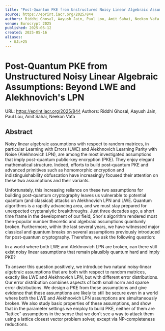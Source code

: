 ```yaml
---
title: "Post-Quantum PKE from Unstructured Noisy Linear Algebraic Assumptions: Beyond LWE and Alekhnovich's LPN"
source: https://eprint.iacr.org/2025/844
authors: Riddhi Ghosal, Aayush Jain, Paul Lou, Amit Sahai, Neekon Vafa
venue: Eurocrypt 2025
published: 2025-05-12
created: 2025-05-16
aliases:
  - GJL+25
---
```

# Post-Quantum PKE from Unstructured Noisy Linear Algebraic Assumptions: Beyond LWE and Alekhnovich's LPN
URL: https://eprint.iacr.org/2025/844
Authors: Riddhi Ghosal, Aayush Jain, Paul Lou, Amit Sahai, Neekon Vafa

## Abstract
Noisy linear algebraic assumptions with respect to random matrices, in particular Learning with Errors ($\mathsf{LWE}$) and Alekhnovich Learning Parity with Noise (Alekhnovich $\mathsf{LPN}$), are among the most investigated assumptions that imply post-quantum public-key encryption (PKE). They enjoy elegant mathematical structure. Indeed, efforts to build post-quantum PKE and advanced primitives such as homomorphic encryption and indistinguishability obfuscation have increasingly focused their attention on these two assumptions and their variants.

Unfortunately, this increasing reliance on these two assumptions for building post-quantum cryptography leaves us vulnerable to potential quantum (and classical) attacks on Alekhnovich $\mathsf{LPN}$ and $\mathsf{LWE}$. Quantum algorithms is a rapidly advancing area, and we must stay prepared for unexpected cryptanalytic breakthroughs. Just three decades ago, a short time frame in the development of our field, Shor's algorithm rendered most then-popular number theoretic and algebraic assumptions quantumly broken. Furthermore, within the last several years, we have witnessed major classical and quantum breaks on several assumptions previously introduced for post-quantum cryptography. Therefore, we ask the following question:

In a world where both $\mathsf{LWE}$ and Alekhnovich $\mathsf{LPN}$ are broken, can there still exist noisy linear assumptions that remain plausibly quantum hard and imply PKE?

To answer this question positively, we introduce two natural noisy-linear algebraic assumptions that are both with respect to random matrices, exactly like $\mathsf{LWE}$ and Alekhnovich $\mathsf{LPN}$, but with different error distributions. Our error distribution combines aspects of both small norm and sparse error distributions. We design a PKE from these assumptions and give evidence that these assumptions are likely to still be secure even in a world where both the $\mathsf{LWE}$ and Alekhnovich $\mathsf{LPN}$ assumptions are simultaneously broken. We also study basic properties of these assumptions, and show that in the parameter settings we employ to build PKE, neither of them are "lattice" assumptions in the sense that we don't see a way to attack them using a lattice closest vector problem solver, except via $\mathsf{NP}$-completeness reductions.